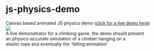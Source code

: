 # js-physics-demo
Canvas based animated JS physics demo ([click for a live demo here](http://htmlpreview.github.io/?https://raw.githubusercontent.com/luke-b/js-physics-demo/master/index.html)) <br/>
<img src="https://raw.githubusercontent.com/luke-b/js-physics-demo/master/climber-fall1.png"/><br/>
A live demonstrator for a climbing game, the demo should present <br/>
an physics-accurate simulation of a climber hanging on a <br/>
elastic rope and eventually the 'falling animation' <br/>

